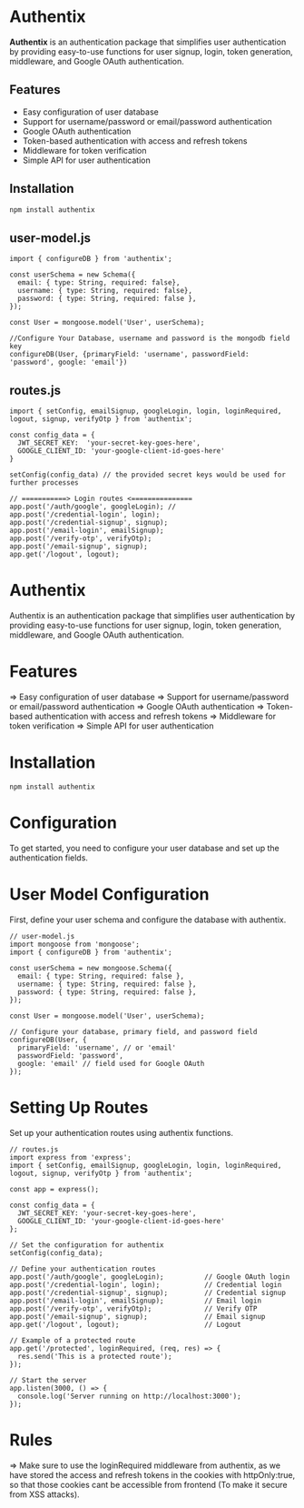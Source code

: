 # Authentix

**Authentix** is an authentication package that simplifies user authentication by providing easy-to-use functions for user signup, login, token generation, middleware, and Google OAuth authentication.

## Features

- Easy configuration of user database
- Support for username/password or email/password authentication
- Google OAuth authentication
- Token-based authentication with access and refresh tokens
- Middleware for token verification
- Simple API for user authentication

## Installation

```bash
npm install authentix
```

## user-model.js

```
import { configureDB } from 'authentix';

const userSchema = new Schema({
  email: { type: String, required: false},
  username: { type: String, required: false},
  password: { type: String, required: false },
});

const User = mongoose.model('User', userSchema);

//Configure Your Database, username and password is the mongodb field key
configureDB(User, {primaryField: 'username', passwordField: 'password', google: 'email'})
```

## routes.js

```
import { setConfig, emailSignup, googleLogin, login, loginRequired, logout, signup, verifyOtp } from 'authentix';

const config_data = {
  JWT_SECRET_KEY:  'your-secret-key-goes-here',
  GOOGLE_CLIENT_ID: 'your-google-client-id-goes-here'
}

setConfig(config_data) // the provided secret keys would be used for further processes

// ===========> Login routes <===============
app.post('/auth/google', googleLogin); //
app.post('/credential-login', login);
app.post('/credential-signup', signup);
app.post('/email-login', emailSignup);
app.post('/verify-otp', verifyOtp);
app.post('/email-signup', signup);
app.get('/logout', logout);
```


## <h1>Authentix</h1>

Authentix is an authentication package that simplifies user authentication by providing easy-to-use functions for user signup, login, token generation, middleware, and Google OAuth authentication.


## <h1>Features</h1>

=> Easy configuration of user database
=> Support for username/password or email/password authentication
=> Google OAuth authentication
=> Token-based authentication with access and refresh tokens
=> Middleware for token verification
=> Simple API for user authentication


## <h1>Installation</h1>
```
npm install authentix
```


## <h1>Configuration</h1>

To get started, you need to configure your user database and set up the authentication fields.


## <h1>User Model Configuration</h1>

First, define your user schema and configure the database with authentix.

```
// user-model.js
import mongoose from 'mongoose';
import { configureDB } from 'authentix';

const userSchema = new mongoose.Schema({
  email: { type: String, required: false },
  username: { type: String, required: false },
  password: { type: String, required: false },
});

const User = mongoose.model('User', userSchema);

// Configure your database, primary field, and password field
configureDB(User, {
  primaryField: 'username', // or 'email'
  passwordField: 'password',
  google: 'email' // field used for Google OAuth
});
```


## <h1>Setting Up Routes</h1>

Set up your authentication routes using authentix functions.

```
// routes.js
import express from 'express';
import { setConfig, emailSignup, googleLogin, login, loginRequired, logout, signup, verifyOtp } from 'authentix';

const app = express();

const config_data = {
  JWT_SECRET_KEY: 'your-secret-key-goes-here',
  GOOGLE_CLIENT_ID: 'your-google-client-id-goes-here'
};

// Set the configuration for authentix
setConfig(config_data);

// Define your authentication routes
app.post('/auth/google', googleLogin);          // Google OAuth login
app.post('/credential-login', login);           // Credential login
app.post('/credential-signup', signup);         // Credential signup
app.post('/email-login', emailSignup);          // Email login
app.post('/verify-otp', verifyOtp);             // Verify OTP
app.post('/email-signup', signup);              // Email signup
app.get('/logout', logout);                     // Logout

// Example of a protected route
app.get('/protected', loginRequired, (req, res) => {
  res.send('This is a protected route');
});

// Start the server
app.listen(3000, () => {
  console.log('Server running on http://localhost:3000');
});
```

## <h1>Rules</h1>

=> Make sure to use the loginRequired middleware from authentix, as we have stored the access and refresh tokens in the cookies with httpOnly:true, so that those cookies cant be accessible from frontend (To make it secure from XSS attacks).
